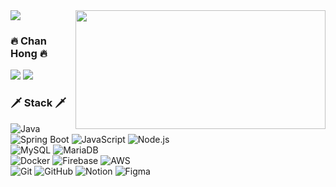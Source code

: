 <img src="https://capsule-render.vercel.app/api?&type=transparent&color=auto&height=200&section=header&text=Go%20To%20Work&fontSize=70" />

 <img height=190 width=400 align="right" src="https://github-readme-stats.vercel.app/api?username=Takch02&show_icons=true&bg_color=30,e96443,904e95&title_color=fff&text_color=fff&icon_color=fff" />

### 🔥 Chan Hong 🔥

 <a href="https://github.com/Takch02"><img src="https://img.shields.io/badge/github-%23181717.svg?&style=flat-square&logo=github&logoColor=white" /></a>
<a href="https://velog.io/@takch02/posts" target="_blank"><img src="https://img.shields.io/badge/velog-20C997?style=flat-square&logo=velog&logoColor=white"/></a><br>

### 🗡️ Stack 🗡️

<div>
  <img src="https://img.shields.io/badge/Java-ED8B00?logo=java&logoColor=white&style=flat-square" alt="Java" />
  <img src="https://img.shields.io/badge/Spring%20Boot-6DB33F?logo=springboot&logoColor=white&style=flat-square" alt="Spring Boot" />
  <img src="https://img.shields.io/badge/JavaScript-F7DF1E?logo=javascript&logoColor=black&style=flat-square" alt="JavaScript" />
  <img src="https://img.shields.io/badge/Node.js-339933?logo=node.js&logoColor=white&style=flat-square" alt="Node.js" /><br>
    
  <img src="https://img.shields.io/badge/MySQL-4479A1?logo=mysql&logoColor=white&style=flat-square" alt="MySQL" />
  <img src="https://img.shields.io/badge/MariaDB-003545?logo=mariadb&logoColor=white&style=flat-square" alt="MariaDB" /><br>

  <img src="https://img.shields.io/badge/Docker-2496ED?logo=docker&logoColor=white&style=flat-square" alt="Docker" />
  <img src="https://img.shields.io/badge/Firebase-FFCA28?logo=firebase&logoColor=black&style=flat-square" alt="Firebase" />
  <img src="https://img.shields.io/badge/AWS-232F3E?logo=amazonaws&logoColor=white&style=flat-square" alt="AWS" /><br>

  <img src="https://img.shields.io/badge/Git-F05032?logo=git&logoColor=white&style=flat-square" alt="Git" />
  <img src="https://img.shields.io/badge/GitHub-181717?logo=github&logoColor=white&style=flat-square" alt="GitHub" />
  <img src="https://img.shields.io/badge/Notion-000000?logo=notion&logoColor=white&style=flat-square" alt="Notion" />
  <img src="https://img.shields.io/badge/Figma-F24E1E?logo=figma&logoColor=white&style=flat-square" alt="Figma" /><br>
</div>

